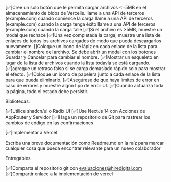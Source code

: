 [✅]Cree un solo botón que le permita cargar archivos <=5MB en el almacenamiento de blobs de Vercelis.
llame a una API de terceros (example.com) cuando comience la carga
llame a una API de terceros (example.com) cuando la carga tenga éxito
llame a una API de terceros (example.com) cuando la carga falle
[✅]Si el archivo es >5MB, muestre un modal que rechace
[✅]Una vez completada la carga, muestre una lista de enlaces de todos los archivos cargados de modo que pueda descargarlos nuevamente.
[]Coloque un icono de lápiz en cada enlace de la lista para cambiar el nombre del archivo. Se debe abrir un modal con los botones Guardar y Cancelar para cambiar el nombre.
[✅]Mostrar un esqueleto en lugar de la lista de archivos cuando la lista todavía se está cargando.
[✅]agregue un retraso falso si se carga demasiado rápido solo para mostrar el efecto.
[✅]Coloque un icono de papelera junto a cada enlace de la lista para que pueda eliminarlo.
[✅]Asegúrese de que haya límites de error en caso de errores y muestre algún tipo de error UI.
[✅]Cuando actualiza toda la página, todo el estado debe persistir.

Bibliotecas:

[✅]Utilice shadcn/ui o Radix UI
[✅]Use NextJs 14 con Acciones de AppRouter y Servidor
[✅]Haga un repositorio de Git para rastrear los cambios de código en las confirmaciones

[✅]Implementar a Vercel

Escriba una breve documentación como Readme.md en la raíz para marcar cualquier cosa que pueda encontrar relevante para un nuevo colaborador

Entregables

[✅]Comparta el repositorio git con evaluaciones@hiredigital.com
[✅]Compartir enlace a la implementación de vercel